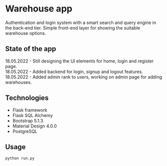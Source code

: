 # Warehouse app 
Authentication and login system with a smart search and query engine in the back-end tier. Simple front-end layer for showing the suitable warehouse options.

## State of the app
18.05.2022 - Still designing the UI elements for home, login and register page. \
18.05.2022 - Added backend for login, signup and logout features. \
18.05.2022 - Added admin rank to users, working on admin page for adding warehouses.

## Technologies

- Flask framework 
- Flask SQL Alchemy
- Bootstrap 5.1.3
- Material Design 4.0.0
- PostgreSQL

## Usage

```python
python run.py
```

